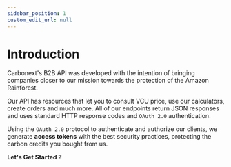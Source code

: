 ```yaml
---
sidebar_position: 1
custom_edit_url: null
---
```


# Introduction

Carbonext's B2B API was developed with the intention of bringing companies closer to our mission towards the protection of the Amazon Rainforest.

Our API has resources that let you to consult VCU price, use our calculators, create orders and much more. All of our endpoints return JSON responses and uses standard HTTP response codes and `OAuth 2.0` authentication.

Using the `OAuth 2.0` protocol to authenticate and authorize our clients, we generate **access tokens** with the best security practices, protecting the carbon credits you bought from us.

**Let's Get Started ?**
